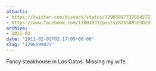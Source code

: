 ```yaml
---
alturls:
- https://twitter.com/bismark/status/32985897737654272
- https://www.facebook.com/17803937/posts/826588503029
archive:
- 2011-02
date: '2011-02-03T02:17:05+00:00'
slug: '1296699425'
---
```


Fancy steakhouse in Los Gatos. Missing my wife.

